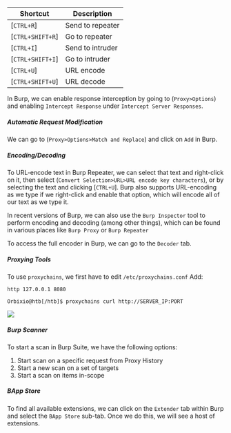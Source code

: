 
| **Shortcut**     | **Description**  |
| ---------------- | ---------------- |
| [`CTRL+R`]       | Send to repeater |
| [`CTRL+SHIFT+R`] | Go to repeater   |
| [`CTRL+I`]       | Send to intruder |
| [`CTRL+SHIFT+I`] | Go to intruder   |
| [`CTRL+U`]       | URL encode       |
| [`CTRL+SHIFT+U`] | URL decode       |

In Burp, we can enable response interception by going to (`Proxy>Options`) and enabling `Intercept Response` under `Intercept Server Responses`.

##### **Automatic Request Modification**
We can go to (`Proxy>Options>Match and Replace`) and click on `Add` in Burp.

##### **Encoding/Decoding**
To URL-encode text in Burp Repeater, we can select that text and right-click on it, then select (`Convert Selection>URL>URL encode key characters`), or by selecting the text and clicking [`CTRL+U`]. Burp also supports URL-encoding as we type if we right-click and enable that option, which will encode all of our text as we type it.

In recent versions of Burp, we can also use the `Burp Inspector` tool to perform encoding and decoding (among other things), which can be found in various places like `Burp Proxy` or `Burp Repeater`

To access the full encoder in Burp, we can go to the `Decoder` tab.


##### **Proxying Tools**

To use `proxychains`, we first have to edit `/etc/proxychains.conf`
Add:
```shell-session
http 127.0.0.1 8080
```

```shell-session
Orbixio@htb[/htb]$ proxychains curl http://SERVER_IP:PORT
```

![](https://academy.hackthebox.com/storage/modules/110/proxying_proxychains_curl.jpg)


##### **Burp Scanner**

To start a scan in Burp Suite, we have the following options:

1. Start scan on a specific request from Proxy History
2. Start a new scan on a set of targets
3. Start a scan on items in-scope

##### **BApp Store**

To find all available extensions, we can click on the `Extender` tab within Burp and select the `BApp Store` sub-tab. Once we do this, we will see a host of extensions.

